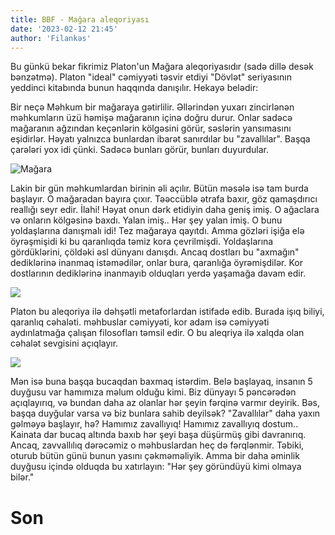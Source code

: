 ```yaml
---
title: BBF - Mağara aleqoriyası
date: '2023-02-12 21:45'
author: 'Filankəs'
---
```


Bu günkü bekar fikrimiz Platon'un Mağara aleqoriyasıdır (sadə dillə desək bənzətmə). Platon "ideal" cəmiyyəti təsvir etdiyi "Dövlət" seriyasının yeddinci kitabında bunun haqqında danışılır. Hekayə belədir:

Bir neçə Məhkum bir mağaraya gətirlilir. Əllərindən yuxarı zincirlənən məhkumların üzü həmişə mağaranın içinə doğru durur. Onlar sadəcə mağaranın ağzından keçənlərin kölgəsini görür, səslərin yansımasını eşidirlər. Həyatı yalnızca bunlardan ibarət sanırdılar bu "zavallılar". Başqa çarələri yox idi çünki. Sadəcə bunları görür, bunları duyurdular.

![Mağara](https://i.imgur.com/p2koc7C.png)

Lakin bir gün məhkumlardan birinin əli açılır. Bütün məsələ isə tam burda başlayır. O mağaradan bayıra çıxır. Təəccüblə ətrafa baxır, göz qamaşdırıcı reallığı seyr edir. İlahi! Həyat onun dərk etidiyin daha geniş imiş. O ağaclara və onların kölgəsinə baxdı. Yalan imiş.. Hər şey yalan imiş. O bunu yoldaşlarına danışmalı idi! Tez mağaraya qayıtdı. Amma gözləri işiğa elə öyrəşmişidi ki bu qaranlıqda təmiz kora çevrilmişdi. Yoldaşlarına gördüklərini, çöldəki əsl dünyanı danışdı. Ancaq dostları bu "axmağın" dediklərinə inanmaq istəmədilər, onlar bura, qaranlığa öyrəmişdilər. Kor dostlarının dediklərinə inanmayıb olduqları yerdə yaşamağa davam edir.

![](https://i.imgur.com/fVwkESg.png)

Platon bu aleqoriya ilə dəhşətli metaforlardan istifadə edib. Burada işıq biliyi, qaranlıq cəhaləti. məhbuslar cəmiyyəti, kor adam isə cəmiyyəti aydınlatmağa çalışan filosofları təmsil edir. O bu aleqriya ilə xalqda olan cəhalət sevgisini açıqlayır.

![](https://i.imgur.com/ezDD9ea.png)

Mən isə buna başqa bucaqdan baxmaq istərdim. Belə başlayaq, insanın 5 duyğusu var hamımıza məlum olduğu kimi. Biz dünyayı 5 pəncərədən açıqlayırıq, və bundan daha az olanlar hər şeyin fərqinə varmır deyirik. Bəs, başqa duyğular varsa və biz bunlara sahib deyilsək? "Zavallılar" daha yaxın gəlməyə başlayır, hə? Hamımız zavallıyıq! Hamımız zavallıyıq dostum.. Kainata dar bucaq altında baxıb hər şeyi başa düşürmüş gibi davranırıq. Ancaq, zavvallılıq dərəcəmiz o məhbuslardan heç də fərqlənmir. Təbiki, oturub bütün günü bunun yasını çəkməməliyik. Amma bir daha əminlik duyğusu içində olduqda bu xatırlayın: "Hər şey göründüyü kimi olmaya bilər."

# Son
